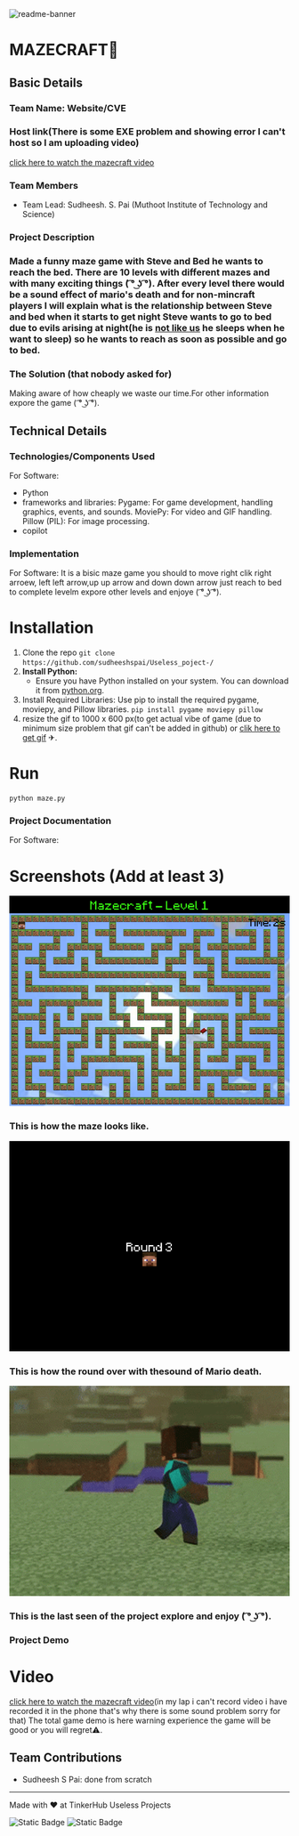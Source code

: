 <img width="1280" alt="readme-banner" src="https://github.com/user-attachments/assets/35332e92-44cb-425b-9dff-27bcf1023c6c">

# MAZECRAFT🎯


## Basic Details
### Team Name: Website/CVE
### Host link(There is some EXE problem and showing error I can't  host so I am uploading video) 
[click here to watch the mazecraft video](https://drive.google.com/file/d/1LcO1YDhOK8L204hPQoyqkFLXcPWA__Cl/view?usp=sharing)

### Team Members
- Team Lead: Sudheesh. S. Pai (Muthoot Institute of Technology and Science)

### Project Description

### Made a funny maze game with Steve and Bed he wants to reach the bed. There are 10 levels with different mazes and with many exciting things ( ͡° ͜ʖ ͡°). After every level there would be a sound effect of mario's death and for non-mincraft players I will explain what is the relationship between Steve and bed when it starts to get night Steve wants to go to bed due to evils arising at night(he is [not like us](https://www.youtube.com/watch?v=H58vbez_m4E) he sleeps when he want to sleep) so he wants to reach as soon as possible and go to bed.                                                                                                                  
### The Solution (that nobody asked for)
Making aware of how cheaply we waste our time.For other information expore the game ( ͡° ͜ʖ ͡°).                    
  

## Technical Details
### Technologies/Components Used
For Software:
- Python
- frameworks and libraries: Pygame: For game development, handling graphics, events, and sounds.
                                    MoviePy: For video and GIF handling.
                                    Pillow (PIL): For image processing.
- copilot                                                                                
  
### Implementation
For Software: It is a bisic maze game you should to move right clik right arroew, left left arrow,up up arrow and down down arrow just reach to bed to complete levelm expore other levels  and enjoye ( ͡° ͜ʖ ͡°).     
# Installation
1. Clone the repo 
     ```git clone https://github.com/sudheeshspai/Useless_poject-/```
2. **Install Python:**
   - Ensure you have Python installed on your system. You can download it from [python.org](https://www.python.org/downloads/).
3. Install Required Libraries: Use pip to install the required pygame, moviepy, and Pillow libraries.
    ```pip install pygame moviepy pillow```
4. resize the gif to 1000 x 600 px(to get actual vibe of game (due to minimum size problem that gif can't be added in github) or [clik here to get gif](https://drive.google.com/file/d/13KD_HAAAXVDvLrzwB14kvoD7X6j9O7lX/view?usp=sharing) ✈.

    
 # Run
    python maze.py

### Project Documentation
For Software:

# Screenshots (Add at least 3)
![Maze_path](https://github.com/sudheeshspai/Useless_poject-/blob/main/game_pic/maze.png)                    
### This is how the maze looks like.

![round over](https://github.com/sudheeshspai/Useless_poject-/blob/main/game_pic/round_ending.png)
### This is how the round over with thesound of Mario death.

![Final thing](https://github.com/sudheeshspai/Useless_poject-/blob/main/game_pic/lastseen.png)
### This is the last seen of the project explore and enjoy ( ͡° ͜ʖ ͡°).
### Project Demo
# Video
[click here to watch the mazecraft video](https://drive.google.com/file/d/1LcO1YDhOK8L204hPQoyqkFLXcPWA__Cl/view?usp=sharing)(in my lap i can't record video i have recorded it in the phone that's why there is some sound problem sorry for that)
The total game demo is here warning experience the game will be good or you will regret⚠️.


## Team Contributions
- Sudheesh S Pai: done from scratch
---
Made with ❤️ at TinkerHub Useless Projects 

![Static Badge](https://img.shields.io/badge/TinkerHub-24?color=%23000000&link=https%3A%2F%2Fwww.tinkerhub.org%2F)
![Static Badge](https://img.shields.io/badge/UselessProject--24-24?link=https%3A%2F%2Fwww.tinkerhub.org%2Fevents%2FQ2Q1TQKX6Q%2FUseless%2520Projects)


